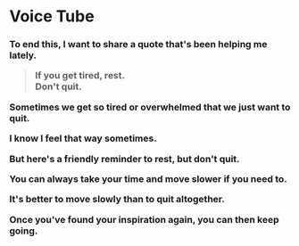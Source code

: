 # Voice Tube

<h3>
To end this, I want to share a quote that's been helping me lately.<br>

> If you get tired, rest.<br>
> Don't quit.

Sometimes we get so tired or overwhelmed that we just want to quit.

I know I feel that way sometimes.

But here's a friendly reminder to rest, but don't quit.

You can always take your time and move slower if you need to.

It's better to move slowly than to quit altogether.

Once you've found your inspiration again, you can then keep going.
